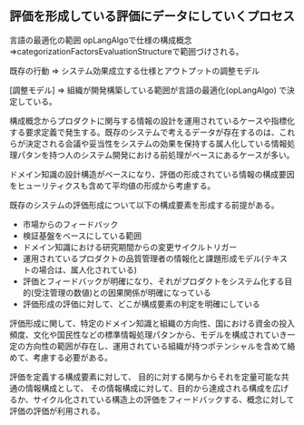 ## 評価を形成している評価にデータにしていくプロセス

言語の最適化の範囲
opLangAlgoで仕様の構成概念=>categorizationFactorsEvaluationStructureで範囲づけされる。

既存の行動 => システム効果成立する仕様とアウトプットの調整モデル

[調整モデル] => 組織が開発構築している範囲が言語の最適化(opLangAlgo)
で決定している。

構成概念からプロダクトに関与する情報の設計を運用されているケースや指標化する要求定義で発生する。既存のシステムで考えるデータが存在するのは、これらが決定される会議や妥当性をシステムの効果を保持する属人化している情報処理パタンを持つ人のシステム開発における前処理がベースにあるケースが多い。

ドメイン知識の設計構造がベースになり、評価の形成されている情報の構成要因をヒューリティクスも含めて平均値の形成から考慮する。

既存のシステムの評価形成について以下の構成要素を形成する前提がある。
- 市場からのフィードバック
- 検証基盤をベースにしている範囲
- ドメイン知識における研究期間からの変更サイクルトリガー
- 運用されているプロダクトの品質管理者の情報化と課題形成モデル(テキストの場合は、属人化されている)
- 評価とフィードバックが明確になり、それがプロダクトをシステム化する目的(受注管理の数値)との因果関係が明確になっている
- 評価形成の評価に対して、どこが構成要素の判定を明確にしている

評価形成に関して、特定のドメイン知識と組織の方向性、国における資金の投入頻度、文化や国民性などの標準情報処理パタンから、モデルを構成されていき一定の方向性の範囲が存在し、運用されている組織が持つポテンシャルを含めて絡めて、考慮する必要がある。

評価を定義する構成要素に対して、
目的に対する関与からそれを定量可能な共通の情報構成として、
その情報構成に対して、目的から達成される構成を広げるか、サイクル化されている構造上の評価をフィードバックする、概念に対して評価の評価が利用される。
